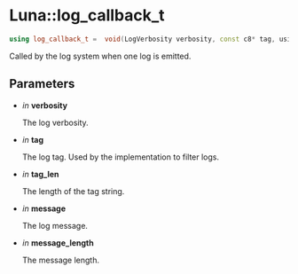 # Luna::log_callback_t

```c++
using log_callback_t =  void(LogVerbosity verbosity, const c8* tag, usize tag_length, const c8* message, usize message_length)
```

Called by the log system when one log is emitted. 



## Parameters
* *in* **verbosity**

    The log verbosity. 

* *in* **tag**

    The log tag. Used by the implementation to filter logs. 

* *in* **tag_len**

    The length of the tag string. 

* *in* **message**

    The log message. 

* *in* **message_length**

    The message length. 

